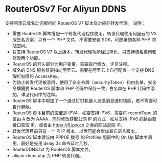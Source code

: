 # RouterOSv7 For Aliyun DDNS
支持阿里云域名动态解析的 RouterOS V7 脚本及对应的转发代理。
说明：
- 需要 RouterOS 脚本搭配一个转发代理程序使用。转发代理使用阿里云的 V3 版签名方案，只有一个 PHP 文件，不需要安装 SDK，可部署到各种 PHP 网站空间。
- 只支持 RouterOS V7 以上版本。转发代理功能经过简化，只支持域名查询和修改两个功能。
- RouterOS 的开头部分为用户变量，需要自行修改，详见注释。
- 域名的 DNS 服务器要指向阿里云。需要在阿里云上自行配置一个支持 DNS 解析权限的 AccessKey。
- 为防止转发代理被滥用，使用了安全令牌（securityToken）和白名单，安全令牌需要 RouterOS 脚本和 PHP 代码中保持一致，白名单在 PHP 代码中添加。详见代码中的注释。
- RouterOS 脚本中增加了一个通过钉钉机器人发送消息通知功能，若不需要可自行屏蔽。
- RouterOS 脚本目前的设置是 IPV4，如要支持 IPV6，需要将 recordType 的值由 A 改为 AAAA，同时修改获取公网 IP 的方式：如从支持 IPV6 的路由器接口获取 IP，或者由 https://6.ipw.cn 之类的网站返回 IP。
- 转发代理目前只有一个 PHP 版本，以后可能会增加其它语言版本。
- RouterOS 脚本建议由 PPPOE 拨号 的 Profiles 配置中的 On Up 脚本中调用。最好是先用 delay 3s 命令延时几秒。
- RouterDDNS.txt 为 RouterOS 脚本文件。
- aliyun-ddns.php 为 PHP 转发代理。
